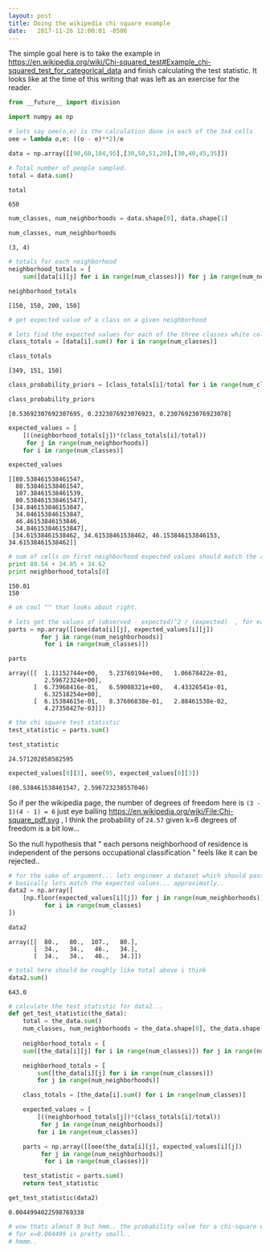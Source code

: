 ```yaml
---
layout: post
title: Doing the wikipedia chi square example
date:   2017-11-26 12:00:01 -0500
---
```


The simple goal here is to take the example in https://en.wikipedia.org/wiki/Chi-squared_test#Example_chi-squared_test_for_categorical_data and finish calculating the test statistic. It looks like at the time of this writing that was left as an exercise for the reader.




```python
from __future__ import division
```


```python
import numpy as np
```


```python
# lets say oee(o,e) is the calculation done in each of the 3x4 cells
oee = lambda o,e: ((o - e)**2)/e
```


```python
data = np.array([[90,60,104,95],[30,50,51,20],[30,40,45,35]])
```


```python
# Total number of people sampled.
total = data.sum()
```


```python
total
```




    650




```python
num_classes, num_neighborhoods = data.shape[0], data.shape[1]
```


```python
num_classes, num_neighborhoods
```




    (3, 4)




```python
# totals for each neighborhood
neighborhood_totals = [
    sum([data[i][j] for i in range(num_classes)]) for j in range(num_neighborhoods)]
```


```python
neighborhood_totals
```




    [150, 150, 200, 150]




```python
# get expected value of a class on a given neighborhood
```


```python
# lets find the expected values for each of the three classes white collar, blue collar and no collar
class_totals = [data[i].sum() for i in range(num_classes)]
```


```python
class_totals
```




    [349, 151, 150]




```python
class_probability_priors = [class_totals[i]/total for i in range(num_classes)]
```


```python
class_probability_priors
```




    [0.53692307692307695, 0.2323076923076923, 0.23076923076923078]




```python
expected_values = [
    [((neighborhood_totals[j])*(class_totals[i]/total))
     for j in range(num_neighborhoods)]
    for i in range(num_classes)]
```


```python
expected_values
```




    [[80.538461538461547,
      80.538461538461547,
      107.38461538461539,
      80.538461538461547],
     [34.846153846153847,
      34.846153846153847,
      46.46153846153846,
      34.846153846153847],
     [34.61538461538462, 34.61538461538462, 46.153846153846153, 34.61538461538462]]




```python
# sum of cells on first neighborhood expected values should match the actual sum ...
print 80.54 + 34.85 + 34.62
print neighborhood_totals[0]
```

    150.01
    150



```python
# ok cool ^^ that looks about right.
```


```python
# lets get the values of (observed - expected)^2 / (expected)  , for each of the 3x4 cells
parts = np.array([[oee(data[i][j], expected_values[i][j])
         for j in range(num_neighborhoods)]
          for i in range(num_classes)])
```


```python
parts
```




    array([[  1.11152744e+00,   5.23760194e+00,   1.06678422e-01,
              2.59672324e+00],
           [  6.73968416e-01,   6.59008321e+00,   4.43326541e-01,
              6.32518254e+00],
           [  6.15384615e-01,   8.37606838e-01,   2.88461538e-02,
              4.27350427e-03]])




```python
# the chi square test statistic
test_statistic = parts.sum()
```


```python
test_statistic
```




    24.571202858582595




```python
expected_values[0][3], oee(95, expected_values[0][3])
```




    (80.538461538461547, 2.596723238557046)


So if per the wikipedia page, the number of degrees of freedom here 
is `(3 - 1)(4 - 1) = 6`
just eye balling https://en.wikipedia.org/wiki/File:Chi-square_pdf.svg  , I think the probability of `24.57` given k=6 degrees of freedom is a bit low...

So the null hypothesis that " each persons neighborhood of residence is independent of the persons occupational classification " feels like it can be rejected.. 

```python
# for the sake of argument... lets engineer a dataset which should pass the null hypothesis...
# basically lets match the expected values... approximatly.. 
data2 = np.array([
    [np.floor(expected_values[i][j]) for j in range(num_neighborhoods)]
          for i in range(num_classes)
])
```


```python
data2
```




    array([[  80.,   80.,  107.,   80.],
           [  34.,   34.,   46.,   34.],
           [  34.,   34.,   46.,   34.]])




```python
# total here should be roughly like total above i think
data2.sum()
```




    643.0




```python
# calculate the test statistic for data2...
def get_test_statistic(the_data):
    total = the_data.sum()
    num_classes, num_neighborhoods = the_data.shape[0], the_data.shape[1]
    
    neighborhood_totals = [
    sum([the_data[i][j] for i in range(num_classes)]) for j in range(num_neighborhoods)]

    neighborhood_totals = [
        sum([the_data[i][j] for i in range(num_classes)])
        for j in range(num_neighborhoods)]

    class_totals = [the_data[i].sum() for i in range(num_classes)]

    expected_values = [
        [((neighborhood_totals[j])*(class_totals[i]/total))
         for j in range(num_neighborhoods)]
        for i in range(num_classes)]

    parts = np.array([[oee(the_data[i][j], expected_values[i][j])
         for j in range(num_neighborhoods)]
          for i in range(num_classes)])

    test_statistic = parts.sum()
    return test_statistic

```


```python
get_test_statistic(data2)
```




    0.0044994022598769338




```python
# wow thats almost 0 but hmm.. the probability value for a chi-square distribution of k=6 ,
# for x=0.004499 is pretty small.. 
# hmmm..
```
